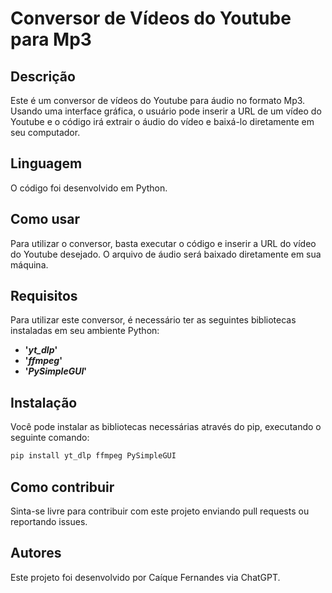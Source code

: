 # Conversor de Vídeos do Youtube para Mp3
## Descrição
Este é um conversor de vídeos do Youtube para áudio no formato Mp3. Usando uma interface gráfica, o usuário pode inserir a URL de um vídeo do Youtube e o código irá extrair o áudio do vídeo e baixá-lo diretamente em seu computador.

## Linguagem
O código foi desenvolvido em Python.

## Como usar
Para utilizar o conversor, basta executar o código e inserir a URL do vídeo do Youtube desejado. O arquivo de áudio será baixado diretamente em sua máquina.

## Requisitos
Para utilizar este conversor, é necessário ter as seguintes bibliotecas instaladas em seu ambiente Python:

- **'*yt_dlp*'**
- **'*ffmpeg*'**
- **'*PySimpleGUI*'**
## Instalação
Você pode instalar as bibliotecas necessárias através do pip, executando o seguinte comando:

``````bash
pip install yt_dlp ffmpeg PySimpleGUI
``````

## Como contribuir
Sinta-se livre para contribuir com este projeto enviando pull requests ou reportando issues.

## Autores
Este projeto foi desenvolvido por Caíque Fernandes via ChatGPT.
